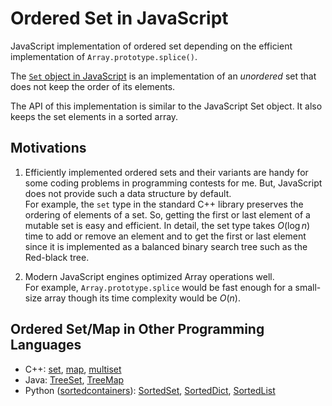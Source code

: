 # Ordered Set in JavaScript

JavaScript implementation of ordered set depending on the efficient implementation of `Array.prototype.splice()`.

The [`Set` object in JavaScript](https://developer.mozilla.org/en-US/docs/Web/JavaScript/Reference/Global_Objects/Set) is an implementation of an *unordered* set that does not keep the order of its elements.

The API of this implementation is similar to the JavaScript Set object.
It also keeps the set elements in a sorted array.


## Motivations

1. Efficiently implemented ordered sets and their variants are handy for some coding problems in programming contests for me.
But, JavaScript does not provide such a data structure by default.
<br>For example, the `set` type in the standard C++ library preserves the ordering of elements of a set.
So, getting the first or last element of a mutable set is easy and efficient.
In detail, the set type takes $O(\log n)$ time to add or remove an element and to get the first or last element since it is implemented as a balanced binary search tree such as the Red-black tree.

2. Modern JavaScript engines optimized Array operations well.
<br>For example, `Array.prototype.splice` would be fast enough for a small-size array though its time complexity would be $O(n)$.


## Ordered Set/Map in Other Programming Languages
- C++: [set](https://cplusplus.com/reference/set/set/), [map](https://cplusplus.com/reference/map/map/), [multiset](https://cplusplus.com/reference/set/multiset/)
- Java: [TreeSet](https://docs.oracle.com/en/java/javase/17/docs/api/java.base/java/util/TreeSet.html), [TreeMap](https://docs.oracle.com/en/java/javase/17/docs/api/java.base/java/util/TreeMap.html)
- Python ([sortedcontainers](https://grantjenks.com/docs/sortedcontainers/)): [SortedSet](https://grantjenks.com/docs/sortedcontainers/sortedset.html), [SortedDict](https://grantjenks.com/docs/sortedcontainers/sortedset.html), [SortedList](https://grantjenks.com/docs/sortedcontainers/sortedset.html)
